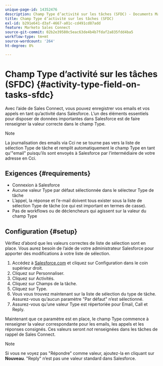 ```yaml
---
unique-page-id: 14352476
description: Champ Type d’activité sur les tâches (SFDC) - Documents Marketo - Documentation du produit
title: Champ Type d’activité sur les tâches (SFDC)
exl-id: b291e641-d3af-4667-a01c-cd491cd87add
feature: Marketo Sales Connect
source-git-commit: 02b2e39580c5eac63de4b4b7fdaf2a835fdd4ba5
workflow-type: tm+mt
source-wordcount: '264'
ht-degree: 0%

---
```


# Champ Type d’activité sur les tâches (SFDC) {#activity-type-field-on-tasks-sfdc}

Avec l’aide de Sales Connect, vous pouvez enregistrer vos emails et vos appels en tant qu’activité dans Salesforce. L’un des éléments essentiels pour disposer de données importantes dans Salesforce est de faire renseigner la valeur correcte dans le champ Type.

>[!NOTE]
>
>La journalisation des emails via Cci ne se tourne pas vers la liste de sélection Type de tâche et remplit automatiquement le champ Type en tant qu’&quot;email&quot; puisqu’ils sont envoyés à Salesforce par l’intermédiaire de votre adresse en Cci.

## Exigences {#requirements}

* Connexion à Salesforce
* Aucune valeur Type par défaut sélectionnée dans le sélecteur Type de tâche
* L’appel, la réponse et l’e-mail doivent tous exister sous la liste de sélection Type de tâche (ce qui est important en termes de casse).
* Pas de workflows ou de déclencheurs qui agissent sur la valeur du champ Type

## Configuration {#setup}

Vérifiez d’abord que les valeurs correctes de liste de sélection sont en place. Vous aurez besoin de l’aide de votre administrateur Salesforce pour apporter des modifications à votre liste de sélection.

1. Accédez à [Salesforce.com](https://salesforce.com) et cliquez sur Configuration dans le coin supérieur droit.
1. Cliquez sur Personnaliser.
1. Cliquez sur Activités.
1. Cliquez sur Champs de la tâche.
1. Cliquez sur Type.
1. Vous vous trouvez maintenant sur la liste de sélection du type de tâche. Assurez-vous qu’aucun paramètre &quot;Par défaut&quot; n’est sélectionné.
1. Assurez-vous qu’une valeur Type est répertoriée pour Email, Call et Reply.

Maintenant que ce paramètre est en place, le champ Type commence à renseigner la valeur correspondante pour les emails, les appels et les réponses consignés. Ces valeurs seront _not_ renseignées dans les tâches de rappel de Sales Connect.

>[!NOTE]
>
>Si vous ne voyez pas &quot;Répondre&quot; comme valeur, ajoutez-la en cliquant sur **Nouveau**. &quot;Reply&quot; n’est pas une valeur standard dans Salesforce.
